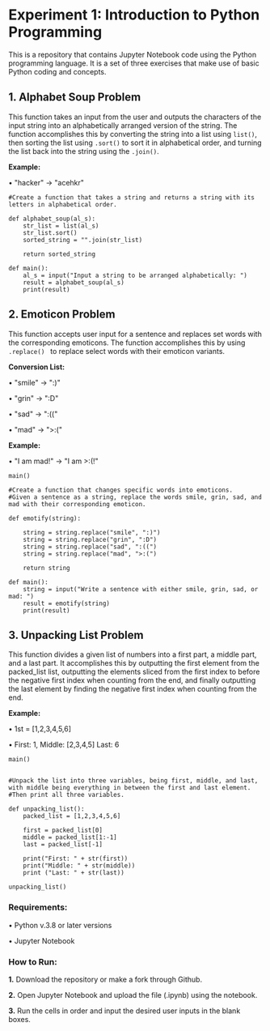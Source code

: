 # Experiment 1: Introduction to Python Programming

This is a repository that contains Jupyter Notebook code using the Python programming language. It is a set of three exercises that make use of basic Python coding and concepts.

## 1. Alphabet Soup Problem
This function takes an input from the user and outputs the characters of the input string into an alphabetically arranged version of the string. The function accomplishes this by converting the string into a list using ```list()```, then sorting the list using ```.sort()``` to sort it in alphabetical order, and turning the list back into the string using the ```.join()```.

**Example:** 

• "hacker" -> "acehkr"

```
#Create a function that takes a string and returns a string with its letters in alphabetical order.

def alphabet_soup(al_s):
    str_list = list(al_s)
    str_list.sort()
    sorted_string = "".join(str_list)

    return sorted_string

def main():
    al_s = input("Input a string to be arranged alphabetically: ")
    result = alphabet_soup(al_s)
    print(result)
```

## 2. Emoticon Problem
This function accepts user input for a sentence and replaces set words with the corresponding emoticons. The function accomplishes this by using ```.replace() ``` to replace select words with their emoticon variants.

**Conversion List:**

• "smile" -> ":)"

• "grin" -> ":D"

• "sad" -> ":(("

• "mad" -> ">:("

**Example:**

• "I am mad!" -> "I am >:(!"

```
main()

#Create a function that changes specific words into emoticons. 
#Given a sentence as a string, replace the words smile, grin, sad, and mad with their corresponding emoticon.

def emotify(string):

    string = string.replace("smile", ":)")
    string = string.replace("grin", ":D")
    string = string.replace("sad", ":((")
    string = string.replace("mad", ">:(")

    return string

def main():
    string = input("Write a sentence with either smile, grin, sad, or mad: ")
    result = emotify(string)
    print(result)
```

## 3. Unpacking List Problem
This function divides a given list of numbers into a first part, a middle part, and a last part. It accomplishes this by outputting the first element from the packed_list list, outputting the elements sliced from the first index to before the negative first index when counting from the end, and finally outputting the last element by finding the negative first index when counting from the end.

**Example:** 

• 1st = [1,2,3,4,5,6]

• First: 1, Middle: [2,3,4,5] Last: 6

```
main()


#Unpack the list into three variables, being first, middle, and last, with middle being everything in between the first and last element. 
#Then print all three variables.

def unpacking_list():
    packed_list = [1,2,3,4,5,6]
    
    first = packed_list[0]
    middle = packed_list[1:-1]
    last = packed_list[-1]

    print("First: " + str(first))
    print("Middle: " + str(middle))
    print ("Last: " + str(last))

unpacking_list()
```

### Requirements:

• Python v.3.8 or later versions

• Jupyter Notebook

### How to Run:

**1.** Download the repository or make a fork through Github.

**2.** Open Jupyter Notebook and upload the file (.ipynb) using the notebook.

**3.** Run the cells in order and input the desired user inputs in the blank boxes.
